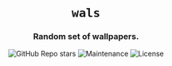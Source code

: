 <div align="center">

# `wals`

<h3>
  Random set of wallpapers.
</h3>

<!-- Badges -->
![GitHub Repo stars](https://img.shields.io/github/stars/nemo256/wals?style=for-the-badge)
![Maintenance](https://shields.io/maintenance/yes/2023?style=for-the-badge)
![License](https://shields.io/github/license/nemo256/wals?style=for-the-badge)

</div>
